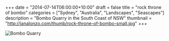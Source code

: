 +++
date = "2014-07-14T06:00:00+10:00"
draft = false
title = "rock throne of bombo"
categories = ["Sydney", "Australia", "Landscapes", "Seascapes"]
description = "Bombo Quarry in the South Coast of NSW"
thumbnail = "http://janalonzo.com/thumb/rock-throne-of-bombo-small.jpg"
+++

<img sizes="(max-width: 30em) 100%, (max-width: 50em) 50%,
            calc(33% - 100px)"
     srcset="/thumb/rock-throne-of-bombo.jpg 3200w,
             /thumb/rock-throne-of-bombo-large.jpg 2560w,
             /thumb/rock-throne-of-bombo-medium.jpg 2048w,
             /thumb/rock-throne-of-bombo-small.jpg 1024w,
             /thumb/rock-throne-of-bombo-xsmall.jpg 640w"
     src="/thumb/rock-throne-of-bombo-small.jpg"
     class="img-responsive caption__media"
     alt="Bombo Quarry"
     itemprop="image"/>
